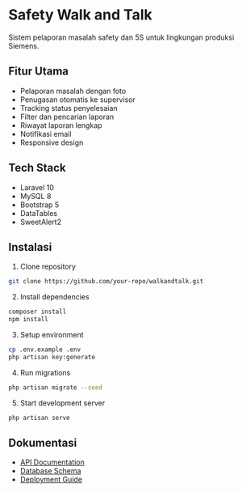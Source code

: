 # Safety Walk and Talk

Sistem pelaporan masalah safety dan 5S untuk lingkungan produksi Siemens.

## Fitur Utama

- Pelaporan masalah dengan foto
- Penugasan otomatis ke supervisor
- Tracking status penyelesaian
- Filter dan pencarian laporan
- Riwayat laporan lengkap
- Notifikasi email
- Responsive design

## Tech Stack

- Laravel 10
- MySQL 8
- Bootstrap 5
- DataTables
- SweetAlert2

## Instalasi

1. Clone repository
```bash
git clone https://github.com/your-repo/walkandtalk.git
```

2. Install dependencies
```bash 
composer install
npm install
```

3. Setup environment
```bash
cp .env.example .env
php artisan key:generate
```

4. Run migrations
```bash
php artisan migrate --seed
```

5. Start development server
```bash
php artisan serve
```

## Dokumentasi

- [API Documentation](docs/API.md)
- [Database Schema](docs/DATABASE.md)
- [Deployment Guide](docs/DEPLOYMENT.md)
